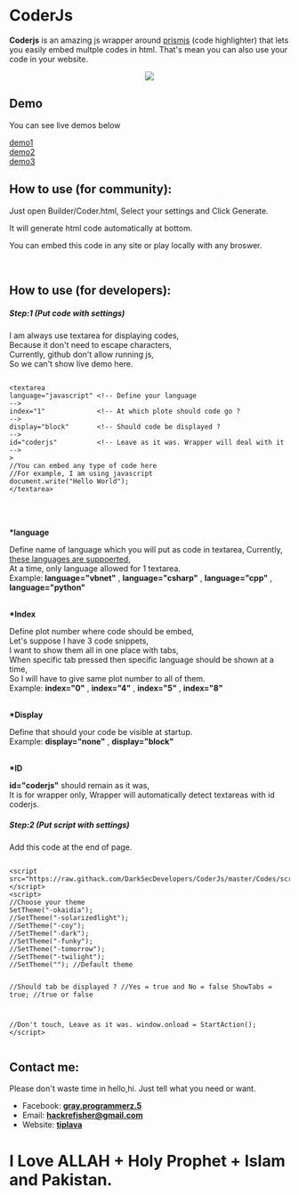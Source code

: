 <h1>CoderJs</h1>
<p><strong>Coderjs</strong> is an amazing js wrapper around <a href="https://prismjs.com">prismjs</a> (code highlighter) that lets you easily embed multple codes in html. That's mean you can also use your code in your website.</p>
<center><img src="https://raw.githubusercontent.com/DarkSecDevelopers/CoderJs/master/Demo/demo.png" /></center>
<h2>Demo</h2>
<p>You can see live demos below</p>
<p><a href="https://codepen.io/graysuit/pen/XWXaxjY">demo1</a><br /> <a href="https://codepen.io/graysuit/pen/LYGjgba">demo2</a><br /> <a href="https://codepen.io/graysuit/pen/GRovYrJ">demo3</a></p>
<h2>How to use (for community):</h2>
<p>Just open Builder/Coder.html, Select your settings and Click Generate.</p>
<p>It will generate html code automatically at bottom.</p>
<p>You can embed this code in any site or play locally with any broswer.</p>
<p>&nbsp;</p>
<h2>How to use (for developers):</h2>
<h5>Step:1 (Put code with settings)</h5>
<p>I am always use textarea for displaying codes,<br /> Because it don't need to escape characters,<br /> Currently, github don't allow running js,<br /> So we can't show live demo here.</p>
<pre><code>
&lt;textarea 
language="javascript" &lt;!-- Define your language                        --&gt;
index="1"             &lt;!-- At which plote should code go ?             --&gt;
display="block"       &lt;!-- Should code be displayed ?                  --&gt;
id="coderjs"          &lt;!-- Leave as it was. Wrapper will deal with it  --&gt;
&gt;
//You can embed any type of code here
//For example, I am using javascript
document.write("Hello World");
&lt;/textarea&gt;
</code></pre><br /><br /> 

<p><strong>*language</strong></p>
<p>Define name of language which you will put as code in textarea, Currently, <a href="https://github.com/DarkSecDevelopers/CoderJs/blob/master/Languages/languages.txt">these languages are suppoerted</a>,<br /> At a time, only language allowed for 1 textarea.<br /> Example:<strong> language="vbnet"</strong> , <strong>language="csharp"</strong> , <strong>language="cpp"</strong> , <strong>language="python"</strong></p>
<p><br /> <strong>*Index</strong></p>
<p>Define plot number where code should be embed,<br /> Let's suppose I have 3 code snippets,<br /> I want to show them all in one place with tabs,<br /> When specific tab pressed then specific language should be shown at a time,<br /> So I will have to give same plot number to all of them.<br /> Example: <strong>index="0"</strong> , <strong>index="4"</strong> , <strong>index="5"</strong> , <strong>index="8"</strong></p>
<p><br /> <strong>*Display</strong></p>
<p>Define that should your code be visible at startup.<br /> Example: <strong>display="none"</strong> , <strong>display="block"</strong></p>
<p><br /> <strong>*ID</strong></p>
<p><strong>id="coderjs"</strong> should remain as it was,<br /> It is for wrapper only, Wrapper will automatically detect textareas with id coderjs.</p>
<h5>Step:2 (Put script with settings)</h5>
<p>Add this code at the end of page.</p>
<pre><code>
&lt;script src=&quot;https://raw.githack.com/DarkSecDevelopers/CoderJs/master/Codes/script.min.js&quot;&gt;&lt;/script&gt;
&lt;script&gt;
//Choose your theme
SetTheme(&quot;-okaidia&quot;);
//SetTheme(&quot;-solarizedlight&quot;);	 
//SetTheme(&quot;-coy&quot;);
//SetTheme(&quot;-dark&quot;);
//SetTheme(&quot;-funky&quot;);
//SetTheme(&quot;-tomorrow&quot;); 
//SetTheme(&quot;-twilight&quot;);
//SetTheme(&quot;&quot;); //Default theme

//Should tab be displayed ? 
//Yes = true and No = false
ShowTabs = true; //true or false 

//Don't touch, Leave as it was.
window.onload = StartAction();
&lt;/script&gt;
</code></pre>




<h2>Contact me:</h2>
<p>Please don't waste time in hello,hi. Just tell what you need or want.</p>
<ul>
<li>Facebook: <a href="https://fb.com/messages/t/gray.programmerz.5"><strong>gray.programmerz.5</strong></a></li>
<li>Email: <strong><a href="mailto:hackrefisher@gmail.com">hackrefisher@gmail.com</a></strong></li>
<li>Website: <a href="https://tiplava.blogspot.com/"><strong>tiplava</strong></a></li>
</ul>
<h1>I Love ALLAH + Holy Prophet + Islam and Pakistan.</h1>
